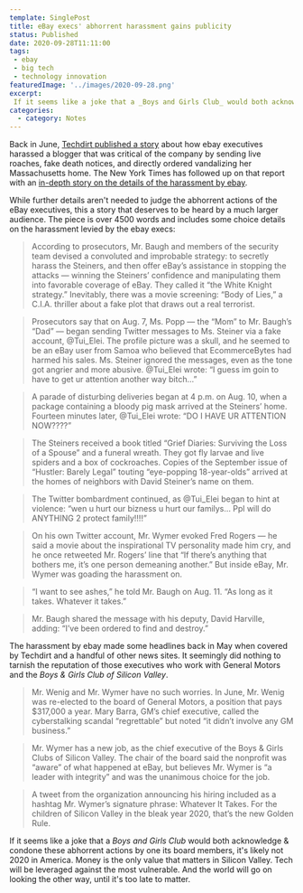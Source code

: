 ```yaml
---
template: SinglePost
title: eBay execs' abhorrent harassment gains publicity
status: Published
date: 2020-09-28T11:11:00
tags:
 - ebay
 - big tech
 - technology innovation
featuredImage: '../images/2020-09-28.png'
excerpt:
 If it seems like a joke that a _Boys and Girls Club_ would both acknowledge & condone these abhorrent actions by one its board members, it's likely not 2020 in America. Money is the only value that matters in Silicon Valley. Tech will be leveraged against the most vulnerable. And the world will go on looking the other way, until it's too late to matter.
categories:
  - category: Notes
---
```

Back in June, [Techdirt published a story](https://ecomloop.com/news/1592243815) about how ebay executives harassed a blogger that was critical of the company by sending live roaches, fake death notices, and directly ordered vandalizing her Massachusetts home. The New York Times has followed up on that report with an [in-depth story on the details of the harassment by ebay](https://www.nytimes.com/2020/09/26/technology/ebay-cockroaches-stalking-scandal.html).

While further details aren't needed to judge the abhorrent actions of the eBay executives, this a story that deserves to be heard by a much larger audience. The piece is over 4500 words and includes some choice details on the harassment levied by the ebay execs:

> According to prosecutors, Mr. Baugh and members of the security team devised a convoluted and improbable strategy: to secretly harass the Steiners, and then offer eBay’s assistance in stopping the attacks — winning the Steiners’ confidence and manipulating them into favorable coverage of eBay. They called it “the White Knight strategy.” Inevitably, there was a movie screening: “Body of Lies,” a C.I.A. thriller about a fake plot that draws out a real terrorist.

> Prosecutors say that on Aug. 7, Ms. Popp — the “Mom” to Mr. Baugh’s “Dad” — began sending Twitter messages to Ms. Steiner via a fake account, @Tui_Elei. The profile picture was a skull, and he seemed to be an eBay user from Samoa who believed that EcommerceBytes had harmed his sales. Ms. Steiner ignored the messages, even as the tone got angrier and more abusive. @Tui_Elei wrote: “I guess im goin to have to get ur attention another way bitch…”

> A parade of disturbing deliveries began at 4 p.m. on Aug. 10, when a package containing a bloody pig mask arrived at the Steiners’ home. Fourteen minutes later, @Tui_Elei wrote: “DO I HAVE UR ATTENTION NOW????”

> The Steiners received a book titled “Grief Diaries: Surviving the Loss of a Spouse” and a funeral wreath. They got fly larvae and live spiders and a box of cockroaches. Copies of the September issue of “Hustler: Barely Legal” touting “eye-popping 18-year-olds” arrived at the homes of neighbors with David Steiner’s name on them.

> The Twitter bombardment continued, as @Tui_Elei began to hint at violence: “wen u hurt our bizness u hurt our familys… Ppl will do ANYTHING 2 protect family!!!!”

> On his own Twitter account, Mr. Wymer evoked Fred Rogers — he said a movie about the inspirational TV personality made him cry, and he once retweeted Mr. Rogers’ line that “If there’s anything that bothers me, it’s one person demeaning another.” But inside eBay, Mr. Wymer was goading the harassment on.

> “I want to see ashes,” he told Mr. Baugh on Aug. 11. “As long as it takes. Whatever it takes.”

> Mr. Baugh shared the message with his deputy, David Harville, adding: “I’ve been ordered to find and destroy.”

The harassment by ebay made some headlines back in May when covered by Techdirt and a handful of other news sites. It seemingly did nothing to tarnish the reputation of those executives who work with General Motors and the _Boys & Girls Club of Silicon Valley_.  

> Mr. Wenig and Mr. Wymer have no such worries. In June, Mr. Wenig was re-elected to the board of General Motors, a position that pays $317,000 a year. Mary Barra, GM’s chief executive, called the cyberstalking scandal “regrettable” but noted “it didn’t involve any GM business.”

> Mr. Wymer has a new job, as the chief executive of the Boys & Girls Clubs of Silicon Valley. The chair of the board said the nonprofit was “aware” of what happened at eBay, but believes Mr. Wymer is “a leader with integrity” and was the unanimous choice for the job.

> A tweet from the organization announcing his hiring included as a hashtag Mr. Wymer’s signature phrase: Whatever It Takes. For the children of Silicon Valley in the bleak year 2020, that’s the new Golden Rule.

If it seems like a joke that a _Boys and Girls Club_ would both acknowledge & condone these abhorrent actions by one its board members, it's likely not 2020 in America. Money is the only value that matters in Silicon Valley. Tech will be leveraged against the most vulnerable. And the world will go on looking the other way, until it's too late to matter.
